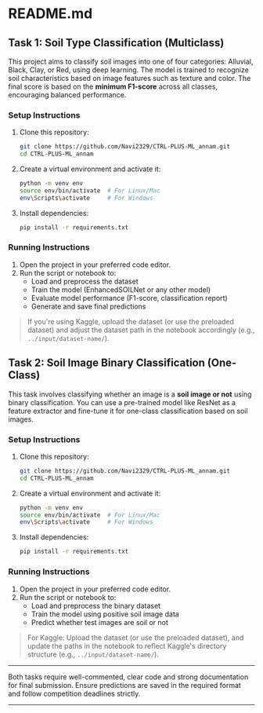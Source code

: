 # README.md

## Task 1: Soil Type Classification (Multiclass)

This project aims to classify soil images into one of four categories: Alluvial, Black, Clay, or Red, using deep learning. The model is trained to recognize soil characteristics based on image features such as texture and color. The final score is based on the **minimum F1-score** across all classes, encouraging balanced performance.

### Setup Instructions

1. Clone this repository:
   ```bash
   git clone https://github.com/Navi2329/CTRL-PLUS-ML_annam.git
   cd CTRL-PLUS-ML_annam
   ```
2. Create a virtual environment and activate it:
   ```bash
   python -m venv env
   source env/bin/activate  # For Linux/Mac
   env\Scripts\activate     # For Windows
   ```
3. Install dependencies:
   ```bash
   pip install -r requirements.txt
   ```

### Running Instructions

1. Open the project in your preferred code editor.
2. Run the script or notebook to:
   - Load and preprocess the dataset
   - Train the model (EnhancedSOILNet or any other model)
   - Evaluate model performance (F1-score, classification report)
   - Generate and save final predictions

> If you're using Kaggle, upload the dataset (or use the preloaded dataset) and adjust the dataset path in the notebook accordingly (e.g., `../input/dataset-name/`).

## Task 2: Soil Image Binary Classification (One-Class)

This task involves classifying whether an image is a **soil image or not** using binary classification. You can use a pre-trained model like ResNet as a feature extractor and fine-tune it for one-class classification based on soil images.

### Setup Instructions

1. Clone this repository:
   ```bash
   git clone https://github.com/Navi2329/CTRL-PLUS-ML_annam.git
   cd CTRL-PLUS-ML_annam
   ```
2. Create a virtual environment and activate it:
   ```bash
   python -m venv env
   source env/bin/activate  # For Linux/Mac
   env\Scripts\activate     # For Windows
   ```
3. Install dependencies:
   ```bash
   pip install -r requirements.txt
   ```

### Running Instructions

1. Open the project in your preferred code editor.
2. Run the script or notebook to:
   - Load and preprocess the binary dataset
   - Train the model using positive soil image data
   - Predict whether test images are soil or not

> For Kaggle: Upload the dataset (or use the preloaded dataset), and update the paths in the notebook to reflect Kaggle's directory structure (e.g., `../input/dataset-name/`).

---

Both tasks require well-commented, clear code and strong documentation for final submission. Ensure predictions are saved in the required format and follow competition deadlines strictly.

---
